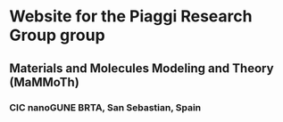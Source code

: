 # Website for the Piaggi Research Group group 
## Materials and Molecules Modeling and Theory (MaMMoTh)
### CIC nanoGUNE BRTA, San Sebastian, Spain
